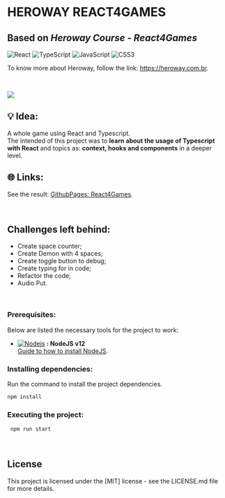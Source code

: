 # HEROWAY REACT4GAMES
## Based on ***Heroway Course - React4Games***

![React](https://img.shields.io/badge/react-%2320232a.svg?style=for-the-badge&logo=react&logoColor=%2361DAFB)
![TypeScript](https://img.shields.io/badge/typescript-%23007ACC.svg?style=for-the-badge&logo=typescript&logoColor=white)
![JavaScript](https://img.shields.io/badge/javascript-%23323330.svg?style=for-the-badge&logo=javascript&logoColor=%23F7DF1E)
![CSS3](https://img.shields.io/badge/css3-%231572B6.svg?style=for-the-badge&logo=css3&logoColor=white)


To know more about Heroway, follow the link: [<ins>https://heroway.com.br</ins>](https://heroway.com.br/treinamento/).

<br>

![](https://amandacleto.github.io/images-for-projects/public/images/github-readme/heroway-react4games.png)

## 💡 Idea:
A whole game using React and Typescript.  
The intended of this project was to **learn about the usage of Typescript with React** and topics as: **context, hooks and components** in a deeper level.


## 🌐 Links:
See the result: [<ins>GithubPages: React4Games</ins>](https://amandacleto.github.io/HEROWAY--react--react4games--front/).


<br>


## Challenges left behind:

- Create space counter;
- Create Demon with 4 spaces;
- Create toggle button to debug;
- Create typing for in code;
- Refactor the code;
- Audio Put.

<br>


### Prerequisites:
Below are listed the necessary tools for the project to work:
- [![Nodejs](https://amandacleto.github.io/images-for-projects/public/images/github-readme/icon-nodejs.svg)](https://nodejs.org/en/) **: NodeJS v12**  
  [<ins>Guide to how to install NodeJS</ins>](https://nodejs.org/en/).

  
### Installing dependencies:
Run the command to install the project dependencies.
   ```sh
   npm install
   ```  
  
### Executing the project:
  ```sh
   npm run start
   ```

<br>

## License
This project is licensed under the [MIT] license - see the LICENSE.md file for more details.



